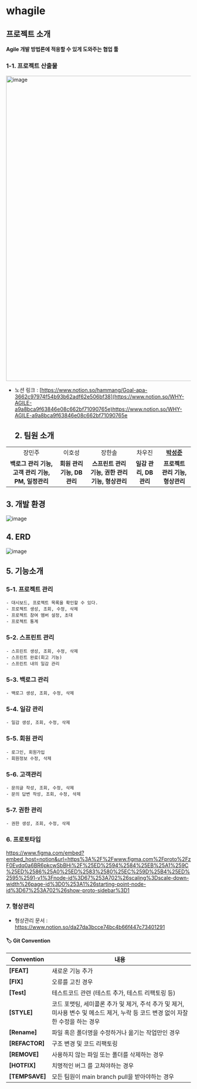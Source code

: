 # whagile
## 프로젝트 소개 
**Agile 개발 방법론에 적응할 수 있게 도와주는 협업 툴**
### 1-1. 프로젝트 산출물
<img width="831" alt="image" src="https://github.com/myrhymetree/whagile/assets/94158097/3be39555-b319-4285-ac99-1493130cd994">

* 노션 링크 : [https://www.notion.so/hammang/Goal-apa-3662c97974f54b93b62adf62e506bf38](https://www.notion.so/WHY-AGILE-a9a8bca9f63846e08c662bf71090765e)https://www.notion.so/WHY-AGILE-a9a8bca9f63846e08c662bf71090765e

  ## 2. 팀원 소개
<table>
  <tr>
    <td align="center">장민주<a href=""><b></b></td>
    <td align="center">이호성<a href=""><b></b></td>
    <td align="center">장한솔<a href=""><b></b></td>
    <td align="center">차우진<a href=""><b></b></td>
    <td align="center"><a href="https://github.com/myrhymetree"><b>박성준</b></td>
  </tr>

  <tr>
    <td align="center"><strong>백로그 관리 기능, 고객 관리 기능, PM, 일정관리</strong></td>
    <td align="center"><strong>회원 관리 기능, DB관리</strong></td>
    <td align="center"><strong>스프린트 관리 기능, 권한 관리 기능, 형상관리</strong></td>
    <td align="center"><strong>일감 관리, DB관리</strong></td>
    <td align="center"><strong>프로젝트 관리 기능, 형상관리</strong></td>
  </tr>
</table>

## 3. 개발 환경
![image](https://github.com/myrhymetree/whagile/assets/94158097/f2628832-410e-4684-923a-1c6f3ebb88e8)

## 4. ERD
![image](https://github.com/myrhymetree/whagile/assets/94158097/5d455d1a-9539-4485-a386-4eaf541f1d36)

## 5. 기능소개
### 5-1. 프로젝트 관리
    - 대시보드, 프로젝트 목록을 확인할 수 있다.
    - 프로젝트 생성, 조회, 수정, 삭제
    - 프로젝트 참여 멤버 설정, 초대
    - 프로젝트 통계
### 5-2. 스프린트 관리
    - 스프린트 생성, 조회, 수정, 삭제
    - 스프린트 완료(회고 기능)
    - 스프린트 내의 일감 관리
### 5-3. 백로그 관리
    - 백로그 생성, 조회, 수정, 삭제 
### 5-4. 일감 관리
    - 일감 생성, 조회, 수정, 삭제 
### 5-5. 회원 관리
    - 로그인, 회원가입
    - 회원정보 수정, 삭제
### 5-6. 고객관리
    - 문의글 작성, 조회, 수정, 삭제
    - 문의 답변 작성, 조회, 수정, 삭제
### 5-7. 권한 관리 
    - 권한 생성, 조회, 수정, 삭제 

### 6. 프로토타입
https://www.figma.com/embed?embed_host=notion&url=https%3A%2F%2Fwww.figma.com%2Fproto%2FzF0Evdq0a6BR6pkcwSbBHi%2F%25ED%2594%2584%25EB%25A1%259C%25ED%2586%25A0%25ED%2583%2580%25EC%259D%25B4%25ED%2595%2591-v1%3Fnode-id%3D67%253A702%26scaling%3Dscale-down-width%26page-id%3D0%253A1%26starting-point-node-id%3D67%253A702%26show-proto-sidebar%3D1

### 7. 형상관리

* 형상관리 문서 : https://www.notion.so/da27da3bcce74bc4b66f447c73401291

#### 🏷️ Git Convention
| **Convention**  | **내용**                                                         |
|-----------------|----------------------------------------------------------------|
| **[FEAT]**        | 새로운 기능 추가                                                      |
| **[FIX]**         | 오류를 고친 경우                                                          |
| **[Test]**        |  테스트코드 관련 (테스트 추가, 테스트 리팩토링 등)     |
| **[STYLE]**     | 코드 포맷팅, 세미콜론 추가 및 제거, 주석 추가 및 제거,  미사용 변수 및 메소드 제거, 누락 등 코드 변경 없이 자잘한 수정을 하는 경우               |
| **[Rename]**      | 파일 혹은 폴더명을 수정하거나 옮기는 작업만인 경우                                   |
| **[REFACTOR]**      | 구조 변경 및 코드 리팩토링                                            |
| **[REMOVE]**      | 사용하지 않는 파일 또는 폴더를 삭제하는 경우                                            |
| **[HOTFIX]** | 치명적인 버그 를 고쳐야하는 경우                                                  |
| **[TEMPSAVE]** | 모든 팀원이 main branch pull을 받아야하는 경우                                         |
